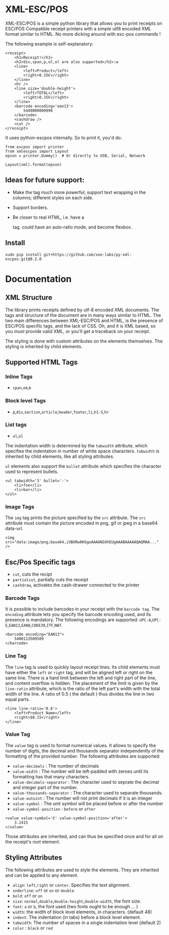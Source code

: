 
# XML-ESC/POS

XML-ESC/POS is a simple python library that allows you to
print receipts on ESC/POS Compatible receipt printers with a simple utf8 
encoded XML format similar to HTML. No more dicking
around with esc-pos commands !

The following example is self-explanatory: 

    <receipt>
        <h1>Receipt!</h1>
        <h2>div,span,p,ul,ol are also supported</h2>:w
        <line>
            <left>Product</left>
            <right>0.15€</right>
        </line>
        <hr />
        <line size='double-height'>
            <left>TOTAL</left>
            <right>0.15€</right>
        </line>
        <barcode encoding='ean13'>
            5449000000996
        </barcode>
        <cashdraw /> 
        <cut />
    </receipt>


It uses python-escpos internally. So to print it, you'd do:

    from escpos import printer
    from xmlescpos import Layout
    epson = printer.Dummy()  # Or directly to USB, Serial, Network

    Layout(xml).format(epson)


## Ideas for future support:

- Make the <line> tag much more powerful; support text wrapping in
  the columns; different styles on each side.

- Support borders.

- Be closer to real HTML, i.e. have a <div> tag. <line> could
  have an auto-ratio mode, and become flexbox.

## Install

    sudo pip install git+https://github.com/xoe-labs/py-xml-escpos.git@0.2.0


# Documentation
## XML Structure
The library prints receipts defined by utf-8 encoded XML
documents. The tags and structure of the document are in
many ways similar to HTML. The two main differences between
XML-ESC/POS and HTML, is the presence of ESC/POS specific
tags, and the lack of CSS. Oh, and it is XML based, so you *must* provide
valid XML, or you'll get a traceback on your receipt.

The styling is done with custom attributes on the elements
themselves. The styling is inherited by child elements. 

## Supported HTML Tags
### Inline Tags
 - `span`,`em`,`b`
 
### Block level Tags
 - `p`,`div`,`section`,`article`,`header`,`footer`,`li`,`h1-5`,`hr`

### List tags
 - `ul`,`ol`

The indentation width is determined by the `tabwidth`
attribute, which specifies the indentation in number of white
space characters. `tabwidth` is inherited by child elements, 
like all styling attributes.

`ul` elements also support the `bullet` attribute which specifies
the character used to represent bullets. 

    <ul tabwidth='3' bullet='-'>
        <li>foo</li>
        <li>bar</li>
    </ul>

### Image Tags
The `img` tag prints the picture specified by the `src` attribute. 
The `src` attribute must contain the picture encoded in png, gif 
or jpeg in a base64 data-url.

    <img src="data:image/png;base64,iVBORw0KGgoAAAANSUhEUgAAABAAAAAQAQMAA..." />
    
## Esc/Pos Specific tags
 - `cut`, cuts the recipt
 - `partialcut`, partially cuts the receipt
 - `cashdraw`, activates the cash-drawer connected to the printer

### Barcode Tags
It is possible to include barcodes in your receipt with the `barcode
tag`. The `encoding` attribute lets you specify the barcode encoding
used, and its presence is mandatory. The following encodings are 
supported: `UPC-A`,`UPC-E`,`EAN13`,`EAN8`,`CODE39`,`ITF`,`NW7`.

    <barcode encoding="EAN13">
        5400113509509
    </barcode>

### Line Tag
The `line` tag is used to quickly layout receipt lines. Its child elements
must have either the `left` or `right` tag, and will be aligned left or right
on the same line. There is a hard limit between the left and right part of the
line, and content overflow is hidden. The placement of the limit is given
by the `line-ratio` attribute, which is the ratio of the left part's width with
the total width of the line. A ratio of 0.5 ( the default ) thus divides the line in two
equal parts. 

    <line line-ratio='0.6'>
        <left>Product Name</left>
        <right>$0.15</right>
    </line>

### Value Tag
The `value` tag is used to format numerical values. It allows to specify 
the number of digits, the decimal and thousands separator independently of
the formatting of the provided number. The following attributes are supported:

 - `value-decimals` : The number of decimals
 - `value-width`    : The number will be left-padded with zeroes until its 
   formatting has that many characters.
 - `value-decimals-separator` : The character used to seprate the decimal and
   integer part of the number.
 - `value-thousands-separator` : The character used to separate thousands.
 - `value-autoint` : The number will not print decimals if it is an integer
 - `value-symbol`  : The unit symbol will be placed before or after the number
 - `value-symbol-position` : `before` or `after`
 
<span />
    
    <value value-symbol='€' value-symbol-position='after'>
        3.1415
    </value>

Those attributes are inherited, and can thus be specified once and for all
on the receipt's root element.

## Styling Attributes

The following attributes are used to style the elements. They are inherited and can be applied to
any element.

- `align`: `left`,`right` or `center`. Specifies the text alignment.
- `underline`: `off` or `on` or `double`
- `bold`: `off` or `on`
- `size`: `normal`,`double`,`double-height`,`double-width`, the font size.
- `font`: `a` or `b`, the font used (two fonts ought to be enough ... )
- `width`: the width of block level elements, in characters. (default 48)
- `indent`: The indentation (in tabs) before a block level element.
- `tabwidth`: The number of spaces in a single indentation level (default 2)
- `color` : `black` or `red` 

